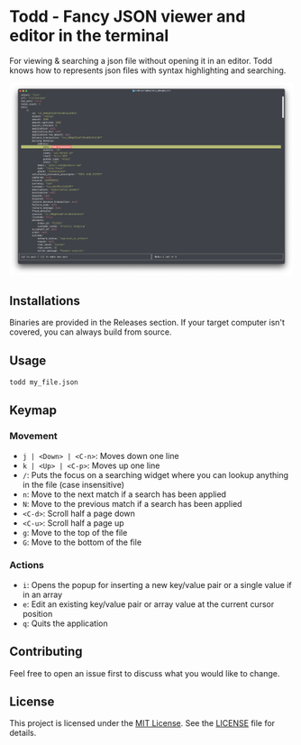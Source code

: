 # Todd - Fancy JSON viewer and editor in the terminal
For viewing & searching a json file without opening it in an editor. Todd knows how to represents json files with syntax highlighting and searching.

![promo](./assets/screenshot_preview.png)

## Installations
Binaries are provided in the Releases section. If your target computer isn't covered, you can always build from source.

## Usage
```sh
todd my_file.json
```

## Keymap

### Movement
- `j | <Down> | <C-n>`: Moves down one line
- `k | <Up> | <C-p>`: Moves up one line
- `/`: Puts the focus on a searching widget where you can lookup anything in the file (case insensitive)
- `n`: Move to the next match if a search has been applied
- `N`: Move to the previous match if a search has been applied
- `<C-d>`: Scroll half a page down
- `<C-u>`: Scroll half a page up
- `g`: Move to the top of the file
- `G`: Move to the bottom of the file

### Actions
- `i`: Opens the popup for inserting a new key/value pair or a single value if in an array
- `e`: Edit an existing key/value pair or array value at the current cursor position
- `q`: Quits the application

## Contributing
Feel free to open an issue first to discuss what you would like to change.


## License
This project is licensed under the [MIT License](https://choosealicense.com/licenses/mit/). See the [LICENSE](LICENSE) file for details.

